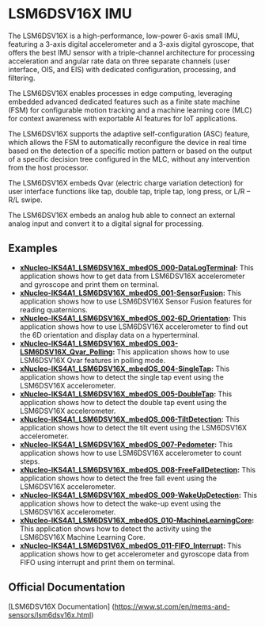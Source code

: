 # LSM6DSV16X IMU 

The LSM6DSV16X is a high-performance, low-power 6-axis small IMU, featuring a 3-axis digital accelerometer and a 3-axis digital gyroscope, that offers the best IMU sensor with a triple-channel architecture for processing acceleration and angular rate data on three separate channels (user interface, OIS, and EIS) with dedicated configuration, processing, and filtering.

The LSM6DSV16X enables processes in edge computing, leveraging embedded advanced dedicated features such as a finite state machine (FSM) for configurable motion tracking and a machine learning core (MLC) for context awareness with exportable AI features for IoT applications.

The LSM6DSV16X supports the adaptive self-configuration (ASC) feature, which allows the FSM to automatically reconfigure the device in real time based on the detection of a specific motion pattern or based on the output of a specific decision tree configured in the MLC, without any intervention from the host processor.

The LSM6DSV16X embeds Qvar (electric charge variation detection) for user interface functions like tap, double tap, triple tap, long press, or L/R – R/L swipe.

The LSM6DSV16X embeds an analog hub able to connect an external analog input and convert it to a digital signal for processing.

## Examples

- **[xNucleo-IKS4A1_LSM6DSV16X_mbedOS_000-DataLogTerminal](https://github.com/Perlatecnica/xNucleo-IKS4A1_LSM6DSV16X_mbedOS_000-DataLogTerminal):** This application shows how to get data from LSM6DSV16X accelerometer and gyroscope and print them on terminal.
- **[xNucleo-IKS4A1_LSM6DSV16X_mbedOS_001-SensorFusion](https://github.com/Perlatecnica/xNucleo-IKS4A1_LSM6DSV16X_mbedOS_001-SensorFusion):** This application shows how to use LSM6DSV16X Sensor Fusion features for reading quaternions.
- **[xNucleo-IKS4A1_LSM6DSV16X_mbedOS_002-6D_Orientation](https://github.com/Perlatecnica/xNucleo-IKS4A1_LSM6DSV16X_mbedOS_002-6D_Orientation):** This application shows how to use LSM6DSV16X accelerometer to find out the 6D orientation and display data on a hyperterminal.
- **[xNucleo-IKS4A1_LSM6DSV16X_mbedOS_003-LSM6DSV16X_Qvar_Polling](https://github.com/Perlatecnica/xNucleo-IKS4A1_LSM6DSV16X_mbedOS_003-Qvar_Polling):** This application shows how to use LSM6DSV16X Qvar features in polling mode.
- **[xNucleo-IKS4A1_LSM6DSV16X_mbedOS_004-SingleTap](https://github.com/Perlatecnica/xNucleo-IKS4A1_LSM6DSV16X_mbedOS_004-SingleTap):** This application shows how to detect the single tap event using the LSM6DSV16X accelerometer.
- **[xNucleo-IKS4A1_LSM6DSV16X_mbedOS_005-DoubleTap](https://github.com/Perlatecnica/xNucleo-IKS4A1_LSM6DSV16X_mbedOS_005-DoubleTap):** This application shows how to detect the double tap event using the LSM6DSV16X accelerometer.
- **[xNucleo-IKS4A1_LSM6DSV16X_mbedOS_006-TiltDetection](https://github.com/Perlatecnica/xNucleo-IKS4A1_LSM6DSV16X_mbedOS_006-TiltDetection):** This application shows how to detect the tilt event using the LSM6DSV16X accelerometer.
- **[xNucleo-IKS4A1_LSM6DSV16X_mbedOS_007-Pedometer](https://github.com/Perlatecnica/xNucleo-IKS4A1_LSM6DSV16X_mbedOS_007-Pedometer):** This application shows how to use LSM6DSV16X accelerometer to count steps.
- **[xNucleo-IKS4A1_LSM6DSV16X_mbedOS_008-FreeFallDetection](https://github.com/Perlatecnica/xNucleo-IKS4A1_LSM6DSV16X_mbedOS_008-FreeFallDetection):** This application shows how to detect the free fall event using the LSM6DSV16X accelerometer.
- **[xNucleo-IKS4A1_LSM6DSV16X_mbedOS_009-WakeUpDetection](https://github.com/Perlatecnica/xNucleo-IKS4A1_LSM6DSV16X_mbedOS_009-WakeUpDetection):** This application shows how to detect the wake-up event using the LSM6DSV16X accelerometer.
- **[xNucleo-IKS4A1_LSM6DSV16X_mbedOS_010-MachineLearningCore](https://github.com/Perlatecnica/xNucleo-IKS4A1_LSM6DSV16X_mbedOS_010-MachineLearningCore):** This application shows how to detect the activity using the LSM6DSV16X Machine Learning Core.
- **[xNucleo-IKS4A1_LSM6DS1V6X_mbedOS_011-FIFO_Interrupt](https://github.com/Perlatecnica/xNucleo-IKS4A1_LSM6DSV16X_mbedOS_011-FIFO_Interrupt):** This application shows how to get accelerometer and gyroscope data from FIFO using interrupt and print them on terminal.

## Official Documentation
[LSM6DSV16X Documentation] (https://www.st.com/en/mems-and-sensors/lsm6dsv16x.html)
